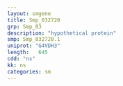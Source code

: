 ```yaml
---
layout: smgene
title: Smp_032720
grp: Smp_03
description: "hypothetical protein"
smp: Smp_032720.1
uniprot: "G4VDH3"
length:   645
cdd: "ns"
kk: ns
categories: sm
---
```

